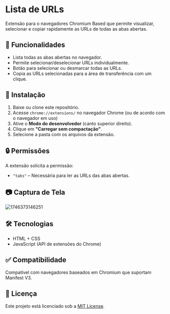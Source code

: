 # Lista de URLs

Extensão para o navegadores Chromium Based que permite visualizar, selecionar e copiar rapidamente as URLs de todas as abas abertas.

## 📌 Funcionalidades

* Lista todas as abas abertas no navegador.
* Permite selecionar/deselecionar URLs individualmente.
* Botão para selecionar ou desmarcar todas as URLs.
* Copia as URLs selecionadas para a área de transferência com um clique.

## 🧩 Instalação

1. Baixe ou clone este repositório.
2. Acesse `chrome://extensions/` no navegador Chrome (ou de acordo com o navegador em uso)
3. Ative o **Modo do desenvolvedor** (canto superior direito).
4. Clique em **"Carregar sem compactação"**.
5. Selecione a pasta com os arquivos da extensão.

## 🔒 Permissões

A extensão solicita a permissão:

* `"tabs"` – Necessária para ler as URLs das abas abertas.

## 📷 Captura de Tela

![1746373146251](image/README/1746373146251.png)

## 🛠️ Tecnologias

* HTML + CSS
* JavaScript (API de extensões do Chrome)

## ✅ Compatibilidade

Compatível com navegadores baseados em Chromium que suportam Manifest V3.

## 📃 Licença

Este projeto está licenciado sob a [MIT License](LICENSE).
